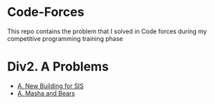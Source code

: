 # Code-Forces
This repo contains the problem that I solved in Code forces during my competitive programming training phase
# Div2. A Problems
- [A. New Building for SIS](https://github.com/baraaHassan/Code-Forces/blob/main/A.%20New%20Building%20for%20SIS)
- [A. Masha and Bears]()

